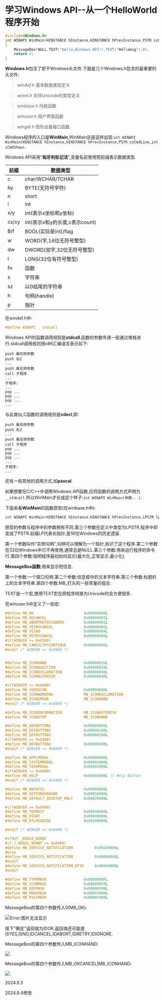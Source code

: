 
# 学习Windows API--从一个HelloWorld程序开始

```c
#include<Windows.h>
int WINAPI WinMain(HINSTANCE hInstance,HINSTANCE hPrevInstance,PSTR szCmdLine,int iCmdShow)
{
    MessageBox(NULL,TEXT("Hello,Windows API!),TEXT("Hellomsg"),0);
    return 0;
}
```

**Windows.h**包含了若干Windows头文件.下面是几个Windows.h包含的最重要的头文件:

> *windef.h* 基本数据类型定义

> *winnt.h* 支持Unicode的类型定义

> *winbase.h* 内核函数

> *winuser.h* 用户界面函数

> *wingdi.h* 图形设备接口函数

Windows程序的入口是**WinMain**,WinMain总是这样出现:`int WINAPI WinMain(HINSTANCE hInstance,HINSTANCE hPrevInstance,PSTR szCmdLine,int iCmdShow)`.

Windows API采用"**匈牙利标记法**",变量名前使用短前缀表示数据类型.

| 前缀    | 数据类型                   |
| ----- | ---------------------- |
| c     | char/WCHAR/TCHAR       |
| by    | BYTE(无符号字符)            |
| n     | short                  |
| i     | int                    |
| x/y   | int(表示x坐标和y坐标)         |
| cx/cy | int(表示x和y的长度,c表示count) |
| B/f   | BOOL(实际是int)/flag      |
| w     | WORD(字,16位无符号整型)       |
| dw    | DWORD(双字,32位无符号整型)     |
| l     | LONG(32位有符号整型)         |
| fn    | 函数                     |
| s     | 字符串                    |
| sz    | 以0结尾的字符串               |
| h     | 句柄(handle)             |
| p     | 指针                     |

在windef.h中:

```c
#define WINAPI __stdcall
```

Windows API的函数调用规则是**stdcall**.函数的参数传递一般通过堆栈进行.stdcall调用规则用x86汇编语言表示如下:

```shell
push 最右侧参数
push 右2
...
push 最左侧参数
call 子程序
...
子程序:
...
pop ...
pop ...
pop ...
...
```

与此类似,C函数的调用规则是**cdecl**,即:

```shell
push 最右侧参数
push 右2
...
push 最左侧参数
call 子程序
pop ...
pop ...
pop ...
...
子程序:
...
```

还有一些其他的调用方式,如**pascal**.

如果想要在C/C++中调用Windows API函数,应将函数的调用方式声明为`__stdcall`.所以WinMain才长成这个样子:`int WINAPI WinMain(参数...)`.

下面来看**WinMain**的函数原型(在winbase.h中):

```c
int WINAPI WinMain(HINSTANCE hInstance,HINSTANCE hPrevInstance,LPSTR lpCmdLine,int nShowCmd);
```

原型的参数与程序中的参数稍有不同.第三个参数在定义中类型为LPSTR,程序中却变成了PSTR.前缀LP代表长指针,是16位Windows的历史遗留.

第一个参数叫作"实例句柄",句柄可以理解为一个指针,标识了这个程序.第二个参数在32位Windows中已不再使用,通常总是NULL.第三个参数:用来运行程序的命令行.第四个参数:指明程序最初如何显示(最大化,正常显示,最小化).

**MessageBox函数**:用来显示短信息.

第一个参数:一个窗口句柄.第二个参数:信息框中的文本字符串.第三个参数:标题栏上的文本字符串.第四个参数:MB_打头的一些常量的组合.

TEXT是一个宏,使用TEXT宏在把程序转换为Unicode时会方便很多.

在winuser.h中定义了一些宏:

```c
#define MB_OK                       0x00000000L
#define MB_OKCANCEL                 0x00000001L
#define MB_ABORTRETRYIGNORE         0x00000002L
#define MB_YESNOCANCEL              0x00000003L
#define MB_YESNO                    0x00000004L
#define MB_RETRYCANCEL              0x00000005L
#if(WINVER >= 0x0500)
#define MB_CANCELTRYCONTINUE        0x00000006L
#endif /* WINVER >= 0x0500 */


#define MB_ICONHAND                 0x00000010L
#define MB_ICONQUESTION             0x00000020L
#define MB_ICONEXCLAMATION          0x00000030L
#define MB_ICONASTERISK             0x00000040L

#if(WINVER >= 0x0400)
#define MB_USERICON                 0x00000080L
#define MB_ICONWARNING              MB_ICONEXCLAMATION
#define MB_ICONERROR                MB_ICONHAND
#endif /* WINVER >= 0x0400 */

#define MB_ICONINFORMATION          MB_ICONASTERISK
#define MB_ICONSTOP                 MB_ICONHAND

#define MB_DEFBUTTON1               0x00000000L
#define MB_DEFBUTTON2               0x00000100L
#define MB_DEFBUTTON3               0x00000200L
#if(WINVER >= 0x0400)
#define MB_DEFBUTTON4               0x00000300L
#endif /* WINVER >= 0x0400 */

#define MB_APPLMODAL                0x00000000L
#define MB_SYSTEMMODAL              0x00001000L
#define MB_TASKMODAL                0x00002000L
#if(WINVER >= 0x0400)
#define MB_HELP                     0x00004000L // Help Button
#endif /* WINVER >= 0x0400 */

#define MB_NOFOCUS                  0x00008000L
#define MB_SETFOREGROUND            0x00010000L
#define MB_DEFAULT_DESKTOP_ONLY     0x00020000L

#if(WINVER >= 0x0400)
#define MB_TOPMOST                  0x00040000L
#define MB_RIGHT                    0x00080000L
#define MB_RTLREADING               0x00100000L

#endif /* WINVER >= 0x0400 */

#ifdef _WIN32_WINNT
#if (_WIN32_WINNT >= 0x0400)
#define MB_SERVICE_NOTIFICATION          0x00200000L
#else
#define MB_SERVICE_NOTIFICATION          0x00040000L
#endif
#define MB_SERVICE_NOTIFICATION_NT3X     0x00040000L
#endif

#define MB_TYPEMASK                 0x0000000FL
#define MB_ICONMASK                 0x000000F0L
#define MB_DEFMASK                  0x00000F00L
#define MB_MODEMASK                 0x00003000L
#define MB_MISCMASK                 0x0000C000L
```

MessageBox的第四个参数传入0(MB_OK):

![Error:图片无法显示](1/1.jpg)

按下"确定"返回值为IDOK.返回值还可能是ISYES,ISNO,IDCANCEL,IDABORT,IDRETRY,IDIGNORE.

MessageBox的第四个参数传入MB_ICONHAND:

![](1/2.jpg)

MessageBox的第四个参数传入MB_OKCANCEL|MB_ICONHAND:

![](1/3.jpg)

2024.8.3

2024.8.4修改